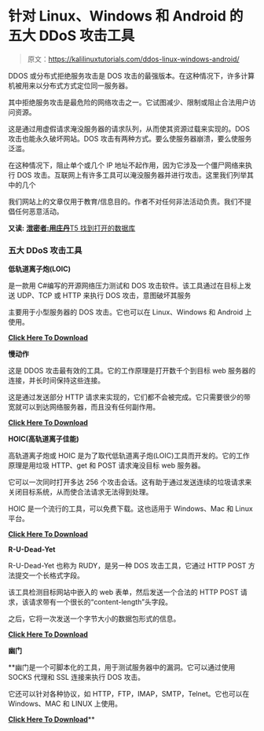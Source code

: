 # 针对 Linux、Windows 和 Android 的五大 DDoS 攻击工具

> 原文：<https://kalilinuxtutorials.com/ddos-linux-windows-android/>

DDOS 或分布式拒绝服务攻击是 DOS 攻击的最强版本。在这种情况下，许多计算机被用来以分布式方式定位同一服务器。

其中拒绝服务攻击是最危险的网络攻击之一。它试图减少、限制或阻止合法用户访问资源。

这是通过用虚假请求淹没服务器的请求队列，从而使其资源过载来实现的。DOS 攻击也能永久破坏网站。DOS 攻击有两种方式。要么使服务器崩溃，要么使服务泛滥。

在这种情况下，阻止单个或几个 IP 地址不起作用，因为它涉及一个僵尸网络来执行 DOS 攻击。互联网上有许多工具可以淹没服务器并进行攻击。这里我们列举其中的几个

我们网站上的文章仅用于教育/信息目的。作者不对任何非法活动负责。我们不提倡任何恶意活动。

**又读:** [**泄密者:用庄丹**T5 找到打开的数据库](https://kalilinuxtutorials.com/leaklooker-open-databases-shodan/)

### **五大 DDoS 攻击工具**

**低轨道离子炮(LOIC)**

是一款用 C#编写的开源网络压力测试和 DOS 攻击软件。该工具通过在目标上发送 UDP、TCP 或 HTTP 来执行 DOS 攻击，意图破坏其服务

主要用于小型服务器的 DOS 攻击。它也可以在 Linux、Windows 和 Android 上使用。

[**Click Here To Download**](https://sourceforge.net/projects/loic/)

**慢动作**

这是 DDOS 攻击最有效的工具。它的工作原理是打开数千个到目标 web 服务器的连接，并长时间保持这些连接。

这是通过发送部分 HTTP 请求来实现的，它们都不会被完成。它只需要很少的带宽就可以到达网络服务器，而且没有任何副作用。

[**Click Here To Download**](https://pypi.org/project/Slowloris/)

**HOIC(高轨道离子佳能)**

高轨道离子炮或 HOIC 是为了取代低轨道离子炮(LOIC)工具而开发的。它的工作原理是用垃圾 HTTP、get 和 POST 请求淹没目标 web 服务器。

它可以一次同时打开多达 256 个攻击会话。这有助于通过发送连续的垃圾请求来关闭目标系统，从而使合法请求无法得到处理。

HOIC 是一个流行的工具，可以免费下载。这也适用于 Windows、Mac 和 Linux 平台。

[**Click Here To Download**](https://sourceforge.net/projects/highorbitioncannon/)

**R-U-Dead-Yet**

R-U-Dead-Yet 也称为 RUDY，是另一种 DOS 攻击工具，它通过 HTTP POST 方法提交一个长格式字段。

该工具检测目标网站中嵌入的 web 表单，然后发送一个合法的 HTTP POST 请求，该请求带有一个很长的“content-length”头字段。

之后，它将一次发送一个字节大小的数据包形式的信息。

[**Click Here To Download**](https://sourceforge.net/projects/r-u-dead-yet/)

**幽门**

 **幽门是一个可脚本化的工具，用于测试服务器中的漏洞。它可以通过使用 SOCKS 代理和 SSL 连接来执行 DOS 攻击。

它还可以针对各种协议，如 HTTP，FTP，IMAP，SMTP，Telnet。它也可以在 Windows、MAC 和 LINUX 上使用。

[**Click Here To Download**](https://sourceforge.net/projects/pyloris/)**